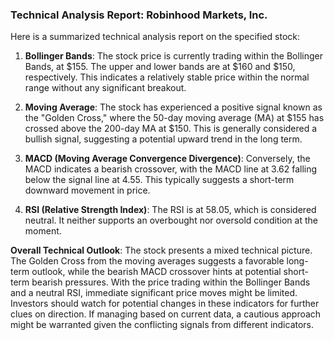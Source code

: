 ### Technical Analysis Report: Robinhood Markets, Inc.

Here is a summarized technical analysis report on the specified stock:

1. **Bollinger Bands**: The stock price is currently trading within the Bollinger Bands, at $155. The upper and lower bands are at $160 and $150, respectively. This indicates a relatively stable price within the normal range without any significant breakout.

2. **Moving Average**: The stock has experienced a positive signal known as the "Golden Cross," where the 50-day moving average (MA) at $155 has crossed above the 200-day MA at $150. This is generally considered a bullish signal, suggesting a potential upward trend in the long term.

3. **MACD (Moving Average Convergence Divergence)**: Conversely, the MACD indicates a bearish crossover, with the MACD line at 3.62 falling below the signal line at 4.55. This typically suggests a short-term downward movement in price.

4. **RSI (Relative Strength Index)**: The RSI is at 58.05, which is considered neutral. It neither supports an overbought nor oversold condition at the moment.

**Overall Technical Outlook**: The stock presents a mixed technical picture. The Golden Cross from the moving averages suggests a favorable long-term outlook, while the bearish MACD crossover hints at potential short-term bearish pressures. With the price trading within the Bollinger Bands and a neutral RSI, immediate significant price moves might be limited. Investors should watch for potential changes in these indicators for further clues on direction. If managing based on current data, a cautious approach might be warranted given the conflicting signals from different indicators.